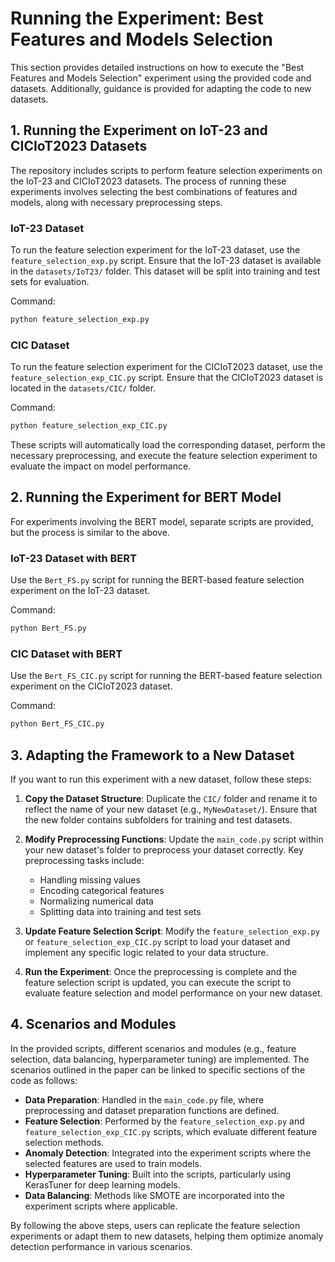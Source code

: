 
# Running the Experiment: Best Features and Models Selection

This section provides detailed instructions on how to execute the "Best Features and Models Selection" experiment using the provided code and datasets. Additionally, guidance is provided for adapting the code to new datasets.

## 1. Running the Experiment on IoT-23 and CICIoT2023 Datasets

The repository includes scripts to perform feature selection experiments on the IoT-23 and CICIoT2023 datasets. The process of running these experiments involves selecting the best combinations of features and models, along with necessary preprocessing steps.

### IoT-23 Dataset
To run the feature selection experiment for the IoT-23 dataset, use the `feature_selection_exp.py` script. Ensure that the IoT-23 dataset is available in the `datasets/IoT23/` folder. This dataset will be split into training and test sets for evaluation.

Command:
```bash
python feature_selection_exp.py
```

### CIC Dataset
To run the feature selection experiment for the CICIoT2023 dataset, use the `feature_selection_exp_CIC.py` script. Ensure that the CICIoT2023 dataset is located in the `datasets/CIC/` folder.

Command:
```bash
python feature_selection_exp_CIC.py
```

These scripts will automatically load the corresponding dataset, perform the necessary preprocessing, and execute the feature selection experiment to evaluate the impact on model performance.

## 2. Running the Experiment for BERT Model

For experiments involving the BERT model, separate scripts are provided, but the process is similar to the above.

### IoT-23 Dataset with BERT
Use the `Bert_FS.py` script for running the BERT-based feature selection experiment on the IoT-23 dataset.

Command:
```bash
python Bert_FS.py
```

### CIC Dataset with BERT
Use the `Bert_FS_CIC.py` script for running the BERT-based feature selection experiment on the CICIoT2023 dataset.

Command:
```bash
python Bert_FS_CIC.py
```

## 3. Adapting the Framework to a New Dataset

If you want to run this experiment with a new dataset, follow these steps:

1. **Copy the Dataset Structure**: Duplicate the `CIC/` folder and rename it to reflect the name of your new dataset (e.g., `MyNewDataset/`). Ensure that the new folder contains subfolders for training and test datasets.

2. **Modify Preprocessing Functions**: Update the `main_code.py` script within your new dataset's folder to preprocess your dataset correctly. Key preprocessing tasks include:
   - Handling missing values
   - Encoding categorical features
   - Normalizing numerical data
   - Splitting data into training and test sets

3. **Update Feature Selection Script**: Modify the `feature_selection_exp.py` or `feature_selection_exp_CIC.py` script to load your dataset and implement any specific logic related to your data structure.

4. **Run the Experiment**: Once the preprocessing is complete and the feature selection script is updated, you can execute the script to evaluate feature selection and model performance on your new dataset.

## 4. Scenarios and Modules
In the provided scripts, different scenarios and modules (e.g., feature selection, data balancing, hyperparameter tuning) are implemented. The scenarios outlined in the paper can be linked to specific sections of the code as follows:

- **Data Preparation**: Handled in the `main_code.py` file, where preprocessing and dataset preparation functions are defined.
- **Feature Selection**: Performed by the `feature_selection_exp.py` and `feature_selection_exp_CIC.py` scripts, which evaluate different feature selection methods.
- **Anomaly Detection**: Integrated into the experiment scripts where the selected features are used to train models.
- **Hyperparameter Tuning**: Built into the scripts, particularly using KerasTuner for deep learning models.
- **Data Balancing**: Methods like SMOTE are incorporated into the experiment scripts where applicable.

By following the above steps, users can replicate the feature selection experiments or adapt them to new datasets, helping them optimize anomaly detection performance in various scenarios.
